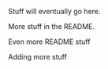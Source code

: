 Stuff will eventually go here.

More stuff in the README.

Even more README stuff

Adding more stuff
